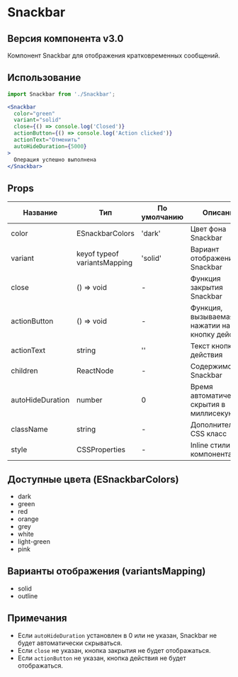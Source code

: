 # Snackbar

## Версия компонента v3.0

Компонент Snackbar для отображения кратковременных сообщений.

## Использование

```jsx
import Snackbar from './Snackbar';

<Snackbar
  color="green"
  variant="solid"
  close={() => console.log('Closed')}
  actionButton={() => console.log('Action clicked')}
  actionText="Отменить"
  autoHideDuration={5000}
>
  Операция успешно выполнена
</Snackbar>
```

## Props

| Название         | Тип                          | По умолчанию | Описание                                           |
|------------------|------------------------------|--------------|----------------------------------------------------|
| color            | ESnackbarColors              | 'dark'       | Цвет фона Snackbar                                 |
| variant          | keyof typeof variantsMapping | 'solid'      | Вариант отображения Snackbar                       |
| close            | () => void                   | -            | Функция закрытия Snackbar                          |
| actionButton     | () => void                   | -            | Функция, вызываемая при нажатии на кнопку действия |
| actionText       | string                       | ''           | Текст кнопки действия                              |
| children         | ReactNode                    | -            | Содержимое Snackbar                                |
| autoHideDuration | number                       | 0            | Время автоматического скрытия в миллисекундах      |
| className        | string                       | -            | Дополнительный CSS класс                           |
| style            | CSSProperties                | -            | Inline стили для компонента                        |

## Доступные цвета (ESnackbarColors)

- dark
- green
- red
- orange
- grey
- white
- light-green
- pink

## Варианты отображения (variantsMapping)

- solid
- outline

## Примечания

- Если `autoHideDuration` установлен в 0 или не указан, Snackbar не будет автоматически скрываться.
- Если `close` не указан, кнопка закрытия не будет отображаться.
- Если `actionButton` не указан, кнопка действия не будет отображаться.
